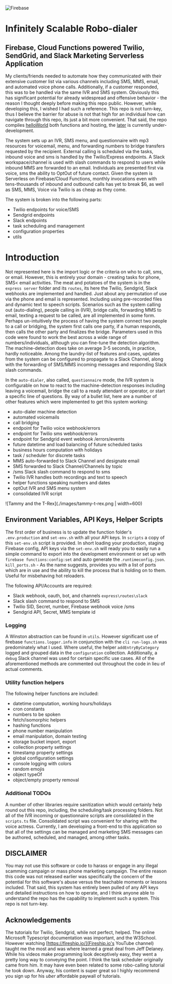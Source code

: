 ![Firebase](https://github.com/buildkite/emojis/raw/master/img-buildkite-64/firebase.png) 
# Infinitely Scalable Robo-dialer
## Firebase, Cloud Functions powered Twilio, SendGrid, and Slack Marketing Serverless Application
My clients/friends needed to automate how they communicated with their extensive customer list via various channels including SMS, MMS, email, and automated voice phone calls.  Additionally, if a customer responded, this was to be handled via the same IVR and SMS system. Obviously this has significant potential for already widespread and offensive behavior - the reason I thought deeply before making this repo public. However, while developing this, I wished I had such a reference. This repo is not turn-key, thus I believe the barrier for abuse is not that high for an individual how can navigate through this repo, its just a bit more convenient. That said, the repo compiles [helloWorld](https://us-central1-example-4f999.cloudfunctions.net/helloWorld) both functions and hosting, the [later](https://example-4f999.web.app/) is currently under-development.

The system sets up an IVR, SMS menu, and questionnaire with mp3 resources for voicemail, menu, and forwarding numbers to bridge transfers requested by the recipient. External calling is scheduled via the tasks, inbound voice and sms is handled by the Twilio/Express endpoints. A Slack workspace/channel is used with slash commands to respond to users while inbound MMS are forwarded to an email. Individuals are presented first via voice, sms the ability to OptOut of future contact. Given the system is Serverless on Firebase/Cloud Functions, monthly invocations even with tens-thousands of inbound and outbound calls has yet to break $6, as well as SMS, MMS, Voice via Twilio is as cheap as they come.

The system is broken into the following parts:
* Twilio endpoints for voice/SMS
* Sendgrid endpoints
* Slack endpoints
* task scheduling and management
* configuration properties
* utils

# Introduction
Not represented here is the import logic or the criteria on who to call, sms, or email. However, this is entirely your domain - creating tasks for phone, SMS< email activities. The meat and potatoes of the system is in the `express server` folder and its `routes`, its here the Twilio, Sendgrid, Slack webhooks are implemented and handled. Just about any permutation of use via the phone and email is represented. Including using pre-recorded files and dynamic text to speech scripts. Scenarios such as the system calling out (auto-dialing), people calling in (IVR), bridge calls, forwarding MMS to email, texting a request to be called, are all implemented in some form.  Perhaps un-intuitively the process of having the system connect two people to a call or bridging, the system first calls one party, if a human responds, then calls the other party and finalizes the bridge. Parameters used in this code were found to work the best across a wide range of numbers/individuals, although you can fine-tune the detection algorithm. The machine-detection does take on average 3-5 seconds, in practice, hardly noticeable.  Among the laundry-list of features and cases, updates from the system can be configured to propagate to a Slack Channel, along with the forwarding of SMS/MMS incoming messages and responding Slack slash commands. 

In the `auto-dialer`, also called, `questionnaire` mode, the IVR system is configurable on how to react to the machine-detection responses including leaving a voicemail, bridge the call to a ready attendant or operator, or start a specific line of questions.   By way of a bullet list, here are a number of other features which were implemented to get this system working:

* auto-dialer machine detection
* automated voicemails
* call bridging
* endpoint for Twilio voice webhook/errors
* endpoint for Twilio sms webhook/errors
* endpoint for Sendgrid event webhook /errors/events
* future datetime and load balancing of future scheduled tasks
* business hours computation with holidays
* task / scheduler for discrete tasks
* MMS auto-forwarded to Slack Channel and designate email
* SMS forwarded to Slack Channel/Channels by topic
* /sms Slack slash command to respond to sms
* Twilio IVR handles both recordings and text to speech
* helper functions speaking numbers and dates
* optOut IVR and SMS menu system
* consolidated IVR script

![Tammy and the T-Rex](./images/tammy-t-rex.png | width=600)

## Environment Variables, API Keys, Helper Scripts
The first order of business is to update the function folder's `.env.production` and `set-env.sh` with all your API keys. In `scripts` a copy of this `set-env.sh` script is provided. In short loading your production, staging Firebase config, API keys via the `set-env.sh` will ready you to easily run a simple command to export into the development environment or set up with `firebase functions:config:set` and auto generate the .`runtimeconfig.json`.  `kill_ports.sh` - As the name suggests, provides you with a list of ports which are in use and the ability to kill the process that is holding on to them. Useful for misbehaving hot reloaders. 

The following API/Accounts are required:
* Slack webhook, oauth, bot, and channels `express\routes\slack`
* Slack slash command to respond to SMS
* Twilio SID, Secret, number, Firebase webhook voice /sms
* Sendgrid API, Secret, MMS template id

### Logging
A Winston abstraction can be found in `utils`. However significant use of firebase `functions.logger.info` in conjunction with the `cli run-logs.sh` was predominately what I used. Where useful, the helper `addEntryByCategory` logged and grouped data in the `configuration` collection. Additionally, a `debug` Slack channel was used for certain specific use cases. All of the aforementioned methods are commented out throughout the code in lieu of actual comments.

### Utility function helpers
The following helper functions are included:
* datetime computation, working hours/holidays
* cron constants
* numbers to be spoken
* fetch/isomorphic helpers
* hashing functions
* phone number manipulation
* email manipulation, domain testing
* storage bucket import, export
* collection property settings
* timestamp property settings
* global configuration settings
* console logging with colors
* random emojis
* object typeOf
* object/empty property removal

### Additional TODOs
A number of other libraries require sanitization which would certainly help round out this repo, including, the scheduling/task processing folders. Not all of the IVR incoming or questionnaire scripts are consolidated in the `scripts.ts` file.  Consolidated script was convenient for sharing with the voice actress. Currently, I am developing a front-end to this application so that all of the settings can be managed and marketing SMS messages can be authored, scheduled, and managed, among other tasks.

## DISCLAIMER
You may not use this software or code to harass or engage in any illegal scamming campaign or mass phone marketing campaign. The entire reason this code was not released earlier was specifically the concern of the potential for this software's abuse versus the teachable moments or lessons included. That said, this system has entirely been pulled of any API keys and detailed instructions on how to operate, and I think anyone able to understand the repo has the capability to implement such a system. This repo is not turn-key. 

## Acknowledgements
The tutorials for Twilio, Sendgrid, while not perfect, helped. The online Microsoft Typescript documentation was important, and the W3School. However watching [https://fireship.io/](Fireship.io's YouTube channel) taught me the most and was where learned a great deal from Jeff Delaney. While his videos make programming look deceptively easy, they went a pretty long way to conveying the point. I think the task scheduler originally came from him. It may have even been related to some robo-calling tutorial he took down. Anyway, his content is super great so I highly recommend you sign up for his _uber_ affordable paywall of tutorials.  
